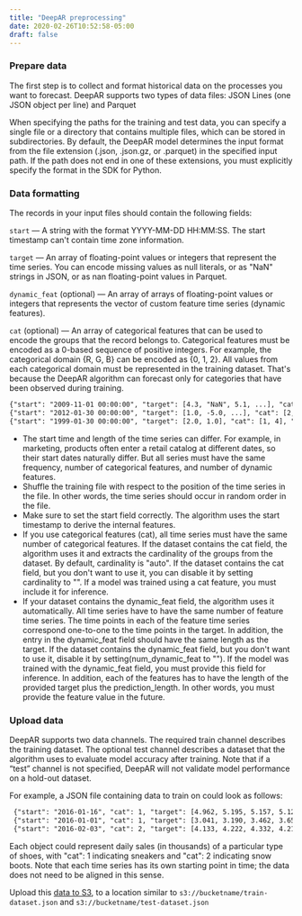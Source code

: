 ```yaml
---
title: "DeepAR preprocessing"
date: 2020-02-26T10:52:58-05:00
draft: false
---
```


### Prepare data

The first step is to collect and format historical data on the processes you want to forecast. DeepAR supports two types of data files: JSON Lines (one JSON object per line) and Parquet

When specifying the paths for the training and test data, you can specify a single file or a directory that contains multiple files, which can be stored in subdirectories. By default, the DeepAR model determines the input format from the file extension (.json, .json.gz, or .parquet) in the specified input path. If the path does not end in one of these extensions, you must explicitly specify the format in the SDK for Python.


### Data formatting
The records in your input files should contain the following fields:

```start``` — A string with the format YYYY-MM-DD HH:MM:SS. The start timestamp can't contain time zone information.

```target``` — An array of floating-point values or integers that represent the time series. You can encode missing values as null literals, or as "NaN" strings in JSON, or as nan floating-point values in Parquet.

```dynamic_feat``` (optional) — An array of arrays of floating-point values or integers that represents the vector of custom feature time series (dynamic features).

```cat``` (optional) — An array of categorical features that can be used to encode the groups that the record belongs to. Categorical features must be encoded as a 0-based sequence of positive integers. For example, the categorical domain {R, G, B} can be encoded as {0, 1, 2}. All values from each categorical domain must be represented in the training dataset. That's because the DeepAR algorithm can forecast only for categories that have been observed during training.

```html
{"start": "2009-11-01 00:00:00", "target": [4.3, "NaN", 5.1, ...], "cat": [0, 1], "dynamic_feat": [[1.1, 1.2, 0.5, ...]]}
{"start": "2012-01-30 00:00:00", "target": [1.0, -5.0, ...], "cat": [2, 3], "dynamic_feat": [[1.1, 2.05, ...]]}
{"start": "1999-01-30 00:00:00", "target": [2.0, 1.0], "cat": [1, 4], "dynamic_feat": [[1.3, 0.4]]}
```

- The start time and length of the time series can differ. For example, in marketing, products often enter a retail catalog at different dates, so their start dates naturally differ. But all series must have the same frequency, number of categorical features, and number of dynamic features.
- Shuffle the training file with respect to the position of the time series in the file. In other words, the time series should occur in random order in the file.
- Make sure to set the start field correctly. The algorithm uses the start timestamp to derive the internal features.
- If you use categorical features (cat), all time series must have the same number of categorical features. If the dataset contains the cat field, the algorithm uses it and extracts the cardinality of the groups from the dataset. By default, cardinality is "auto". If the dataset contains the cat field, but you don't want to use it, you can disable it by setting cardinality to "". If a model was trained using a cat feature, you must include it for inference.
- If your dataset contains the dynamic_feat field, the algorithm uses it automatically. All time series have to have the same number of feature time series. The time points in each of the feature time series correspond one-to-one to the time points in the target. In addition, the entry in the dynamic_feat field should have the same length as the target. If the dataset contains the dynamic_feat field, but you don't want to use it, disable it by setting(num_dynamic_feat to ""). If the model was trained with the dynamic_feat field, you must provide this field for inference. In addition, each of the features has to have the length of the provided target plus the prediction_length. In other words, you must provide the feature value in the future.

### Upload data

DeepAR supports two data channels. The required train channel describes the training dataset. The optional test channel describes a dataset that the algorithm uses to evaluate model accuracy after training. Note that if a “test” channel is not specified, DeepAR will not validate model performance on a hold-out dataset.

For example, a JSON file containing data to train on could look as follows:

```html
 {"start": "2016-01-16", "cat": 1, "target": [4.962, 5.195, 5.157, 5.129, 5.035, ...]}
 {"start": "2016-01-01", "cat": 1, "target": [3.041, 3.190, 3.462, 3.655, 4.114, ...]}
 {"start": "2016-02-03", "cat": 2, "target": [4.133, 4.222, 4.332, 4.216, 4.256, ...]}
```

Each object could represent daily sales (in thousands) of a particular type of shoes, with "cat": 1 indicating sneakers and "cat": 2 indicating snow boots. Note that each time series has its own starting point in time; the data does not need to be aligned in this sense.

Upload this [data to S3](/../uploadtos3), to a location similar to ```s3://bucketname/train-dataset.json``` and ```s3://bucketname/test-dataset.json```
